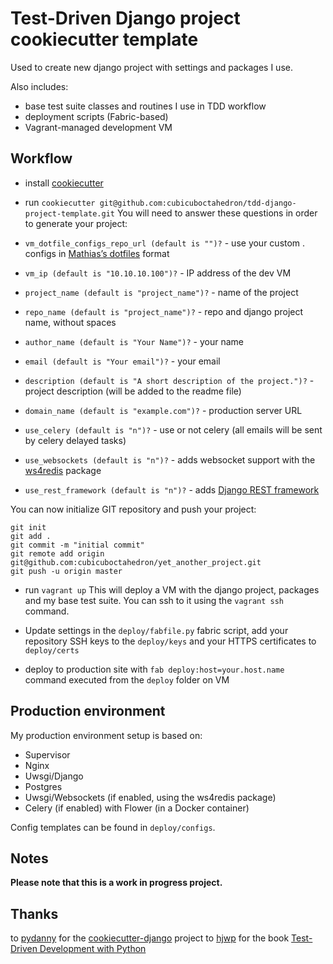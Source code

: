 # Test-Driven Django project cookiecutter template

Used to create new django project with settings and packages I use.

Also includes:
- base test suite classes and routines I use in TDD workflow
- deployment scripts (Fabric-based)
- Vagrant-managed development VM

Workflow
--------
- install [cookiecutter](https://github.com/audreyr/cookiecutter)

- run `cookiecutter git@github.com:cubicuboctahedron/tdd-django-project-template.git`
 You will need to answer these questions in order to generate your project:
 - `vm_dotfile_configs_repo_url (default is "")?` - use your custom . configs in [Mathias’s dotfiles](https://github.com/mathiasbynens/dotfiles) format
 - `vm_ip (default is "10.10.10.100")?` - IP address of the dev VM
 - `project_name (default is "project_name")?` - name of the project
 - `repo_name (default is "project_name")?` - repo and django project name, without spaces
 - `author_name (default is "Your Name")?` - your name
 - `email (default is "Your email")?` - your email
 - `description (default is "A short description of the project.")?` - project description (will be added to the readme file)
 - `domain_name (default is "example.com")?` - production server URL
 - `use_celery (default is "n")?` - use or not celery (all emails will be sent by celery delayed tasks)
 - `use_websockets (default is "n")?` - adds websocket support with the [ws4redis](https://github.com/jrief/django-websocket-redis) package
 - `use_rest_framework (default is "n")?`  - adds [Django REST framework](https://github.com/tomchristie/django-rest-framework)
    
 You can now initialize GIT repository and push your project:

 ```
 git init
 git add .
 git commit -m "initial commit"
 git remote add origin git@github.com:cubicuboctahedron/yet_another_project.git
 git push -u origin master
 ```

- run `vagrant up`
 This will deploy a VM with the django project, packages and my base test suite. 
 You can ssh to it using the `vagrant ssh` command.

- Update settings in the `deploy/fabfile.py` fabric script, add your repository SSH keys to the `deploy/keys` and your HTTPS certificates to `deploy/certs`

- deploy to production site with `fab deploy:host=your.host.name` command executed from the `deploy` folder on VM

Production environment
----------------------
My production environment setup is based on:
- Supervisor
- Nginx
- Uwsgi/Django
- Postgres
- Uwsgi/Websockets (if enabled, using the ws4redis package)
- Celery (if enabled) with Flower (in a Docker container)

Config templates can be found in `deploy/configs`.

Notes
-----
**Please note that this is a work in progress project.**

Thanks
-----
to [pydanny](https://github.com/pydanny) for the  [cookiecutter-django](https://github.com/pydanny/cookiecutter-django) project
to [hjwp](https://github.com/hjwp) for the book [Test-Driven Development with Python](http://chimera.labs.oreilly.com/books/1234000000754)
